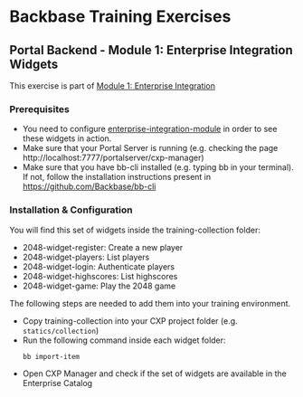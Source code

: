 # Backbase Training Exercises

## Portal Backend - Module 1: Enterprise Integration Widgets

This exercise is part of [Module 1: Enterprise Integration](../../..)

### Prerequisites

* You need to configure [enterprise-integration-module](../../../enterprise-integration-module) in order to see these widgets in action.
* Make sure that your Portal Server is running (e.g. checking the page http://localhost:7777/portalserver/cxp-manager)
* Make sure that you have bb-cli installed (e.g. typing bb in your terminal). If not, follow the installation instructions present in https://github.com/Backbase/bb-cli

### Installation & Configuration

You will find this set of widgets inside the training-collection folder:

* 2048-widget-register: Create a new player
* 2048-widget-players: List players
* 2048-widget-login: Authenticate players
* 2048-widget-highscores: List highscores
* 2048-widget-game: Play the 2048 game

The following steps are needed to add them into your training environment.

* Copy training-collection into your CXP project folder (e.g. `statics/collection`)
* Run the following command inside each widget folder:
  ```
  bb import-item
  ```
* Open CXP Manager and check if the set of widgets are available in the Enterprise Catalog
